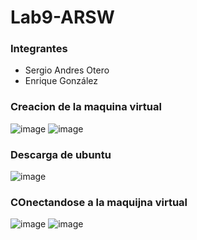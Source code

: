 # Lab9-ARSW
### Integrantes
- Sergio Andres Otero
- Enrique González

### Creacion de la maquina virtual
![image](https://user-images.githubusercontent.com/98104282/200717375-fff3a6e8-4cc0-41df-971a-22a09f46529e.png)
![image](https://user-images.githubusercontent.com/98104282/200717704-5baa5f2a-1e9b-420d-a19d-99f2e3144154.png)
### Descarga de ubuntu
![image](https://user-images.githubusercontent.com/98104282/200926819-58394368-6264-4e59-a830-700cf10812d1.png)
### COnectandose a la maquijna virtual
![image](https://user-images.githubusercontent.com/98104282/200929668-0b2bedb0-ab0d-434e-a395-6b7984450ee7.png)
![image](https://user-images.githubusercontent.com/98104282/200929748-083a10f6-a7ac-4f2f-9238-b7268e07792f.png)

